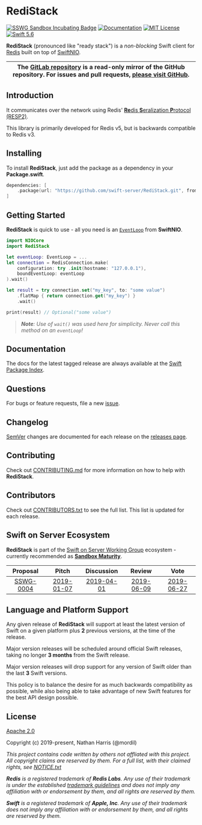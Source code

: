 # RediStack

[![SSWG Sandbox Incubating Badge](https://img.shields.io/badge/sswg-sandbox-lightgrey.svg)][SSWG Incubation]
[![Documentation](http://img.shields.io/badge/read_the-docs-2196f3.svg)][Documentation]
[![MIT License](http://img.shields.io/badge/license-Apache-brightgreen.svg)][Apache License]
[![Swift 5.6](http://img.shields.io/badge/swift-5.6-brightgreen.svg)][Swift 5.6]

**RediStack** (pronounced like "ready stack") is a _non-blocking_ Swift client for [Redis](https://redis.io) built on top of [SwiftNIO](https://github.com/apple/swift-nio).

<table><thead><tr align="center"><th width="9999">
The <a href="https://gitlab.com/swift-server-community/RediStack" rel="nofollow noreferrer noopener" target="_blank">GitLab repository</a> is a <b>read-only</b> mirror of the GitHub repository. For issues and pull requests, <a href="https://github.com/swift-server/RediStack" rel="nofollow noreferrer noopener" target="_blank">please visit GitHub</a>.
</th></tr></thead></table>



## Introduction

It communicates over the network using Redis' [**Re**dis **S**eralization **P**rotocol (RESP2)](https://redis.io/topics/protocol).

This library is primarily developed for Redis v5, but is backwards compatible to Redis v3.

## Installing

To install **RediStack**, just add the package as a dependency in your **Package.swift**.

```swift
dependencies: [
    .package(url: "https://github.com/swift-server/RediStack.git", from: "1.4.1")
]
```

## Getting Started

**RediStack** is quick to use - all you need is an [`EventLoop`](https://apple.github.io/swift-nio/docs/current/NIO/Protocols/EventLoop.html) from **SwiftNIO**.

```swift
import NIOCore
import RediStack

let eventLoop: EventLoop = ...
let connection = RedisConnection.make(
    configuration: try .init(hostname: "127.0.0.1"),
    boundEventLoop: eventLoop
).wait()

let result = try connection.set("my_key", to: "some value")
    .flatMap { return connection.get("my_key") }
    .wait()

print(result) // Optional("some value")
```

> _**Note**: Use of `wait()` was used here for simplicity. Never call this method on an `eventLoop`!_

## Documentation

The docs for the latest tagged release are always available at the [Swift Package Index][Documentation].

## Questions

For bugs or feature requests, file a new [issue](https://github.com/swift-server/RediStack/issues/new).

## Changelog

[SemVer](https://semver.org/) changes are documented for each release on the [releases page][Releases].

## Contributing

Check out [CONTRIBUTING.md](https://github.com/swift-server/RediStack/blob/main/CONTRIBUTING.md) for more information on how to help with **RediStack**.

## Contributors

Check out [CONTRIBUTORS.txt](https://github.com/swift-server/RediStack/blob/main/CONTRIBUTORS.txt) to see the full list. This list is updated for each release.

## Swift on Server Ecosystem

**RediStack** is part of the [Swift on Server Working Group][SSWG] ecosystem - currently recommended as [**Sandbox Maturity**][SSWG Incubation].

| Proposal | Pitch | Discussion | Review | Vote |
|:---:|:---:|:---:|:---:|:---:|
| [SSWG-0004](https://github.com/swift-server/sswg/blob/master/proposals/0004-nio-redis.md) | [2019-01-07](https://forums.swift.org/t/swiftnio-redis-client/19325) | [2019-04-01](https://forums.swift.org/t/discussion-nioredis-nio-based-redis-driver/22455) | [2019-06-09](https://forums.swift.org/t/feedback-redisnio-a-nio-based-redis-driver/25521) | [2019-06-27](https://forums.swift.org/t/june-27th-2019/26580) |

## Language and Platform Support

Any given release of **RediStack** will support at least the latest version of Swift on a given platform plus **2** previous versions, at the time of the release.

Major version releases will be scheduled around official Swift releases, taking no longer **3 months** from the Swift release.

Major version releases will drop support for any version of Swift older than the last **3** Swift versions.

This policy is to balance the desire for as much backwards compatibility as possible, while also being able to take advantage of new Swift features for the best API design possible.

## License

[Apache 2.0][Apache License]

Copyright (c) 2019-present, Nathan Harris (@mordil)

_This project contains code written by others not affliated with this project. All copyright claims are reserved by them. For a full list, with their claimed rights, see [NOTICE.txt](https://github.com/swift-server/RediStack/blob/main/NOTICE.txt)_

_**Redis** is a registered trademark of **Redis Labs**. Any use of their trademark is under the established [trademark guidelines](https://redis.io/topics/trademark) and does not imply any affiliation with or endorsement by them, and all rights are reserved by them._

_**Swift** is a registered trademark of **Apple, Inc**. Any use of their trademark does not imply any affiliation with or endorsement by them, and all rights are reserved by them._

[SSWG Incubation]: https://www.swift.org/sswg/incubation-process.html
[SSWG]: https://www.swift.org/sswg/
[Documentation]: https://swiftpackageindex.com/swift-server/RediStack/documentation
[Apache License]: LICENSE
[Swift 5.6]: https://swift.org
[Releases]: https://github.com/swift-server/RediStack/releases
